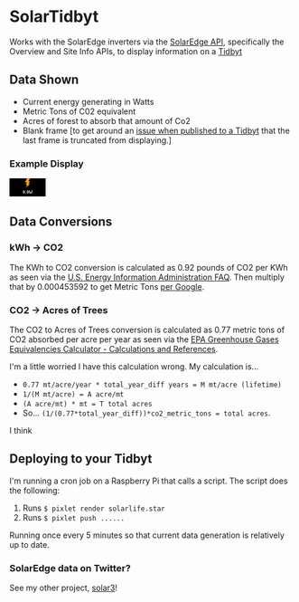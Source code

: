 # SolarTidbyt
Works with the SolarEdge inverters via the [SolarEdge API](https://www.solaredge.com/sites/default/files//se_monitoring_api.pdf), specifically the Overview and Site Info APIs, to display information on a [Tidbyt](https://www.kickstarter.com/projects/tidbyt/retro-display)

## Data Shown
* Current energy generating in Watts
* Metric Tons of C02 equivalent
* Acres of forest to absorb that amount of Co2
* Blank frame [to get around an [issue when published to a Tidbyt](https://discuss.tidbyt.com/t/entire-webp-file-loop-not-publishing-to-tidbyt/1336/5) that the last frame is truncated from displaying.]

### Example Display
![Example of Tidbyt output](solarinfo.webp)

## Data Conversions
### kWh -> CO2
The KWh to CO2 conversion is calculated as 0.92 pounds of CO2 per KWh as seen via the [U.S. Energy Information Administration FAQ](https://www.eia.gov/tools/faqs/faq.php?id=74&t=11). Then multiply that by 0.000453592 to get Metric Tons [per Google](https://www.google.com/search?q=convert+pounds+to+metric+tons&oq=convert+pounds+to+metric+tons&aqs=chrome..69i57j0l2j0i22i30l7.4026j1j7&sourceid=chrome&ie=UTF-8).

### CO2 -> Acres of Trees
The CO2 to Acres of Trees conversion is calculated as 0.77 metric tons of CO2 absorbed per acre per year as seen via the [EPA Greenhouse Gases Equivalencies Calculator - Calculations and References](https://www.epa.gov/energy/greenhouse-gases-equivalencies-calculator-calculations-and-references). 

I'm a little worried I have this calculation wrong. 
My calculation is...
* `0.77 mt/acre/year * total_year_diff years = M mt/acre (lifetime)`
* `1/(M mt/acre) = A acre/mt`
* `(A acre/mt) * mt = T total acres`
* So... `(1/(0.77*total_year_diff))*co2_metric_tons = total acres`.

I think

## Deploying to your Tidbyt
I'm running a cron job on a Raspberry Pi that calls a script. The script does the following:
1. Runs `$ pixlet render solarlife.star`
2. Runs `$ pixlet push ......`

Running once every 5 minutes so that current data generation is relatively up to date.

### SolarEdge data on Twitter?
See my other project, [solar3](https://github.com/jasondborneman/solar3)!
